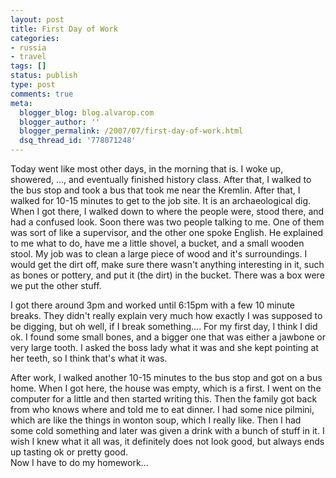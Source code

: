 ```yaml
---
layout: post
title: First Day of Work
categories:
- russia
- travel
tags: []
status: publish
type: post
comments: true
meta:
  blogger_blog: blog.alvarop.com
  blogger_author: ''
  blogger_permalink: /2007/07/first-day-of-work.html
  dsq_thread_id: '778071248'
---
```

Today went like most other days, in the morning that is. I woke up, showered, ..., and eventually finished history class. After that, I walked to the bus stop and took a bus that took me near the Kremlin. After that, I walked for 10-15 minutes to get to the job site. It is an archaeological dig. When I got there, I walked down to where the people were, stood there, and had a confused look. Soon there was two people talking to me. One of them was sort of like a supervisor, and the other one spoke English. He explained to me what to do, have me a little shovel, a bucket, and a small wooden stool. My job was to clean a large piece of wood and it's surroundings. I would get the dirt off, make sure there wasn't anything interesting in it, such as bones or pottery, and put it (the dirt) in the bucket. There was a box were we put the other stuff.

I got there around 3pm and worked until 6:15pm with a few 10 minute breaks. They didn't really explain very much how exactly I was supposed to be digging, but oh well, if I break something.... For my first day, I think I did ok. I found some small bones, and a bigger one that was either a jawbone or very large tooth. I asked the boss lady what it was and she kept pointing at her teeth, so I think that's what it was.

After work, I walked another 10-15 minutes to the bus stop and got on a bus home. When I got here, the house was empty, which is a first. I went on the computer for a little and then started writing this. Then the family got back from who knows where and told me to eat dinner. I had some nice pilmini, which are like the things in wonton soup, which I really like. Then I had some cold something and later was given a drink with a bunch of stuff in it. I wish I knew what it all was, it definitely does not look good, but always ends up tasting ok or pretty good.<br />Now I have to do my homework...
